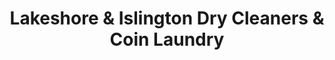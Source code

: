 ---
title: "Lakeshore & Islington Dry Cleaners & Coin Laundry"
url: /etobicoke/lakeshore-und-islington-dry-cleaners-und-coin-laundry/
shop: Wäscherei
---